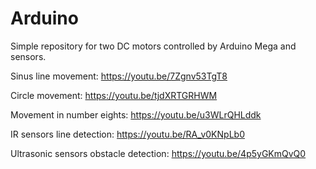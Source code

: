 # Arduino

Simple repository for two DC motors controlled by Arduino Mega and sensors.

Sinus line movement:
https://youtu.be/7Zgnv53TgT8

Circle movement:
https://youtu.be/tjdXRTGRHWM

Movement in number eights:
https://youtu.be/u3WLrQHLddk

IR sensors line detection:
https://youtu.be/RA_v0KNpLb0

Ultrasonic sensors obstacle detection:
https://youtu.be/4p5yGKmQvQ0
